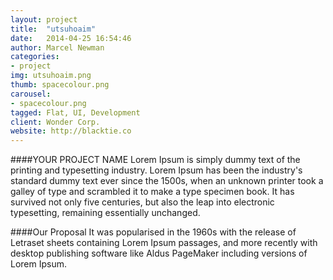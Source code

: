 ```yaml
---
layout: project
title:  "utsuhoaim"
date:   2014-04-25 16:54:46
author: Marcel Newman
categories:
- project
img: utsuhoaim.png
thumb: spacecolour.png
carousel:
- spacecolour.png
tagged: Flat, UI, Development
client: Wonder Corp.
website: http://blacktie.co
---
```

####YOUR PROJECT NAME
Lorem Ipsum is simply dummy text of the printing and typesetting industry. Lorem Ipsum has been the industry's standard dummy text ever since the 1500s, when an unknown printer took a galley of type and scrambled it to make a type specimen book. It has survived not only five centuries, but also the leap into electronic typesetting, remaining essentially unchanged.

####Our Proposal
It was popularised in the 1960s with the release of Letraset sheets containing Lorem Ipsum passages, and more recently with desktop publishing software like Aldus PageMaker including versions of Lorem Ipsum.
